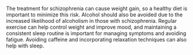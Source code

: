 The treatment for schizophrenia can cause weight gain, so a healthy diet is important to minimize this risk. Alcohol should also be avoided due to the increased likelihood of alcoholism in those with schizophrenia. Regular exercise can help control weight and improve mood, and maintaining a consistent sleep routine is important for managing symptoms and avoiding fatigue. Avoiding caffeine and incorporating relaxation techniques can also help with sleep.